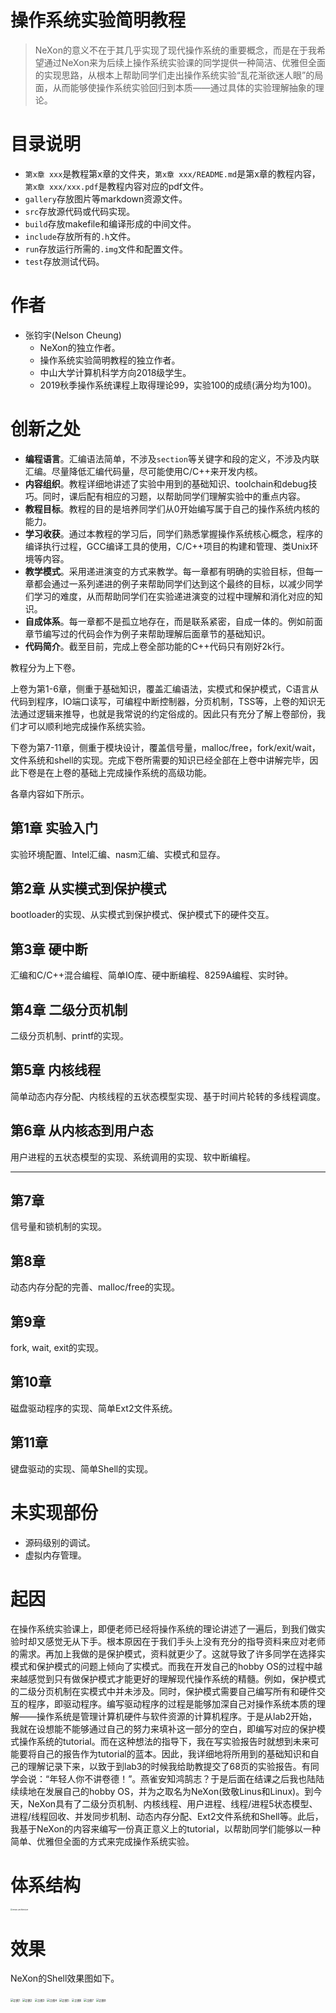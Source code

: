 # 操作系统实验简明教程

> NeXon的意义不在于其几乎实现了现代操作系统的重要概念，而是在于我希望通过NeXon来为后续上操作系统实验课的同学提供一种简洁、优雅但全面的实现思路，从根本上帮助同学们走出操作系统实验“乱花渐欲迷人眼”的局面，从而能够使操作系统实验回归到本质——通过具体的实验理解抽象的理论。

# 目录说明

+ `第x章 xxx`是教程第x章的文件夹，`第x章 xxx/README.md`是第x章的教程内容，`第x章 xxx/xxx.pdf`是教程内容对应的pdf文件。
+ `gallery`存放图片等markdown资源文件。
+ `src`存放源代码或代码实现。
+ `build`存放makefile和编译形成的中间文件。
+ `include`存放所有的`.h`文件。
+ `run`存放运行所需的`.img`文件和配置文件。
+ `test`存放测试代码。

# 作者

+ 张钧宇(Nelson Cheung)
  + NeXon的独立作者。
  + 操作系统实验简明教程的独立作者。
  + 中山大学计算机科学方向2018级学生。
  + 2019秋季操作系统课程上取得理论99，实验100的成绩(满分均为100)。

# 创新之处

+ **编程语言**。汇编语法简单，不涉及`section`等关键字和段的定义，不涉及内联汇编。尽量降低汇编代码量，尽可能使用C/C++来开发内核。
+ **内容组织**。教程详细地讲述了实验中用到的基础知识、toolchain和debug技巧。同时，课后配有相应的习题，以帮助同学们理解实验中的重点内容。
+ **教程目标**。教程的目的是培养同学们从0开始编写属于自己的操作系统内核的能力。
+ **学习收获**。通过本教程的学习后，同学们熟悉掌握操作系统核心概念，程序的编译执行过程，GCC编译工具的使用，C/C++项目的构建和管理、类Unix环境等内容。
+ **教学模式**。采用递进演变的方式来教学。每一章都有明确的实验目标，但每一章都会通过一系列递进的例子来帮助同学们达到这个最终的目标，以减少同学们学习的难度，从而帮助同学们在实验递进演变的过程中理解和消化对应的知识。
+ **自成体系**。每一章都不是孤立地存在，而是联系紧密，自成一体的。例如前面章节编写过的代码会作为例子来帮助理解后面章节的基础知识。
+ **代码简介**。截至目前，完成上卷全部功能的C++代码只有刚好2k行。

教程分为上下卷。

上卷为第1-6章，侧重于基础知识，覆盖汇编语法，实模式和保护模式，C语言从代码到程序，IO端口读写，可编程中断控制器，分页机制，TSS等，上卷的知识无法通过逻辑来推导，也就是我常说的约定俗成的。因此只有充分了解上卷部份，我们才可以顺利地完成操作系统实验。

下卷为第7-11章，侧重于模块设计，覆盖信号量，malloc/free，fork/exit/wait，文件系统和shell的实现。完成下卷所需要的知识已经全部在上卷中讲解完毕，因此下卷是在上卷的基础上完成操作系统的高级功能。

各章内容如下所示。

## 第1章 实验入门

实验环境配置、Intel汇编、nasm汇编、实模式和显存。

## 第2章 从实模式到保护模式

bootloader的实现、从实模式到保护模式、保护模式下的硬件交互。

## 第3章 硬中断

汇编和C/C++混合编程、简单IO库、硬中断编程、8259A编程、实时钟。

## 第4章 二级分页机制

二级分页机制、printf的实现。

## 第5章 内核线程

简单动态内存分配、内核线程的五状态模型实现、基于时间片轮转的多线程调度。

## 第6章 从内核态到用户态

用户进程的五状态模型的实现、系统调用的实现、软中断编程。

---

## 第7章 

信号量和锁机制的实现。

## 第8章 

动态内存分配的完善、malloc/free的实现。

## 第9章 

fork, wait, exit的实现。

## 第10章 

磁盘驱动程序的实现、简单Ext2文件系统。

## 第11章 

键盘驱动的实现、简单Shell的实现。

# 未实现部份

+ 源码级别的调试。
+ 虚拟内存管理。

# 起因

在操作系统实验课上，即便老师已经将操作系统的理论讲述了一遍后，到我们做实验时却又感觉无从下手。根本原因在于我们手头上没有充分的指导资料来应对老师的需求。再加上我做的是保护模式，资料就更少了。这就导致了许多同学在选择实模式和保护模式的问题上倾向了实模式。而我在开发自己的hobby OS的过程中越来越感觉到只有做保护模式才能更好的理解现代操作系统的精髓。例如，保护模式的二级分页机制在实模式中并未涉及。同时，保护模式需要自己编写所有和硬件交互的程序，即驱动程序。编写驱动程序的过程是能够加深自己对操作系统本质的理解——操作系统是管理计算机硬件与软件资源的计算机程序。于是从lab2开始，我就在设想能不能够通过自己的努力来填补这一部分的空白，即编写对应的保护模式操作系统的tutorial。而在这种想法的指导下，我在写实验报告时就想到未来可能要将自己的报告作为tutorial的蓝本。因此，我详细地将所用到的基础知识和自己的理解记录下来，以致于到lab3的时候我给助教提交了68页的实验报告。有同学会说：“年轻人你不讲卷德！”。燕雀安知鸿鹄志？于是后面在结课之后我也陆陆续续地在发展自己的hobby OS，并为之取名为NeXon(致敬Linus和Linux)。到今天，NeXon具有了二级分页机制、内核线程、用户进程、线程/进程5状态模型、进程/线程回收、并发同步机制、动态内存分配、Ext2文件系统和Shell等。此后，我基于NeXon的内容来编写一份真正意义上的tutorial，以帮助同学们能够以一种简单、优雅但全面的方式来完成操作系统实验。

# 体系结构

<img src="gallery/nexon-architecture.png" alt="nexon-architecture" style="zoom:20%;" />

# 效果

NeXon的Shell效果图如下。

<img src="gallery/1.PNG" alt="示例1" style="zoom:30%;" />

<img src="gallery/2.PNG" alt="示例2" style="zoom:30%;" />

<img src="gallery/3.PNG" alt="示例3" style="zoom:30%;" />

<img src="gallery/4.PNG" alt="示例4" style="zoom:30%;" />

<img src="gallery/5.PNG" alt="示例5" style="zoom:30%;" />

<img src="gallery/6.PNG" alt="示例6" style="zoom:30%;" />

<img src="gallery/7.PNG" alt="示例7" style="zoom:30%;" />

<img src="gallery/8.PNG" alt="示例8" style="zoom:30%;" />


